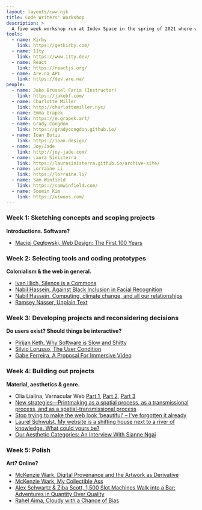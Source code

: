 ```yaml
---
layout: layouts/cww.njk
title: Code Writers' Workshop
description: > 
  A five week workshop run at Index Space in the spring of 2021 where we sincerely asked the question, "How should we make things on the internet?" while making something on a internet.
tools: 
  - name: Kirby
    link: https://getkirby.com/
  - name: 11ty
    link: https://www.11ty.dev/
  - name: React
    link: https://reactjs.org/
  - name: Are.na API
    link: https://dev.are.na/
people:
  - name: Jake Brussel Faria (Instructor)
    link: https://jakebf.com/
  - name: Charlotte Miller
    link: http://charlottemiller.nyc/
  - name: Emma Grapek
    link: https://e.grapek.art/
  - name: Grady Congdon
    link: https://gradycongdon.github.io/
  - name: Ioan Butiu
    link: https://ioan.design/
  - name: Joy/Jade
    link: http://joy-jade.com/
  - name: Laura Sinisterra
    link: https://laurasinisterra.github.io/archive-site/
  - name: Lorraine Li
    link: https://lorraine.li/
  - name: Sam Winfield
    link: https://samwinfield.com/
  - name: Soomin Kim
    link: https://uiwoos.com/
---
```


### Week 1: Sketching concepts and scoping projects
**Introductions. Software?**
- [Maciej Cegłowski, Web Design: The First 100 Years](https://idlewords.com/talks/web_design_first_100_years.htm)

### Week 2: Selecting tools and coding prototypes
**Colonialism & the web in general.**
- [Ivan Illich, Silence is a Commons](/library/ivan-illich-silence-is-a-commons.pdf)
- [Nabil Hassein, Against Black Inclusion in Facial Recognition](https://nabilhassein.github.io/blog/against-black-inclusion-in-facial-recognition/)
- [Nabil Hassein, Computing, climate change, and all our relationships](https://nabilhassein.github.io/blog/computing-climate-change-and-all-our-relationships/)
- [Ramsey Nasser, Unplain Text](https://increment.com/programming-languages/unplain-text-primer-on-non-latin/) 

### Week 3: Developing projects and reconsidering decisions
**Do users exist? Should things be interactive?**
- [Pirijan Keth, Why Software is Slow and Shitty](https://pketh.org/why-software-is-slow-and-shitty.html)
- [Silvio Lorusso, The User Condition](https://theusercondition.computer/)
- [Gabe Ferreira, A Proposal For Immersive Video](http://video.gabeferreira.com/)

### Week 4: Building out projects
**Material, aesthetics & genre.**
- Olia Lialina, Vernacular Web&nbsp;[Part 1](http://art.teleportacia.org/observation/vernacular/),&nbsp;[Part 2](http://contemporary-home-computing.org/vernacular-web-2/),&nbsp;[Part 3](http://contemporary-home-computing.org/prof-dr-style/)
- [New strategies—Printmaking as a spatial process, as a transmissional process, and as a spatial-transmissional process](/library/päivikki-kallio-new-strategies.pdf)
- [Stop trying to make the web look 'beautiful' – I've forgotten it already](https://www.theguardian.com/news/oliver-burkeman-s-blog/2014/feb/04/facebook-paper-aesthetic-web-beautiful)
- [Laurel Schwulst, My website is a shifting house next to a river of knowledge. What could yours be?](https://thecreativeindependent.com/essays/laurel-schwulst-my-website-is-a-shifting-house-next-to-a-river-of-knowledge-what-could-yours-be/)
- [Our Aesthetic Categories: An Interview With Sianne Ngai](https://www.cabinetmagazine.org/issues/43/jasper_ngai.php)

### Week 5: Polish
**Art? Online?**
- [McKenzie Wark, Digital Provenance and the Artwork as Derivative](https://www.e-flux.com/journal/77/77374/digital-provenance-and-the-artwork-as-derivative/)
- [McKenzie Wark, My Collectible Ass](https://www.e-flux.com/journal/85/156418/my-collectible-ass/)
- [Alex Schwartz & Ziba Scott, 1,500 Slot Machines Walk into a Bar: Adventures in Quantity Over Quality](https://www.youtube.com/watch?v=E8Lhqri8tZk)
- [‍Rahel Aima, Cloudy with a Chance of Bias](https://www.shiftspace.pub/cloudy-with-a-change-of-bias-rahel-aima)
